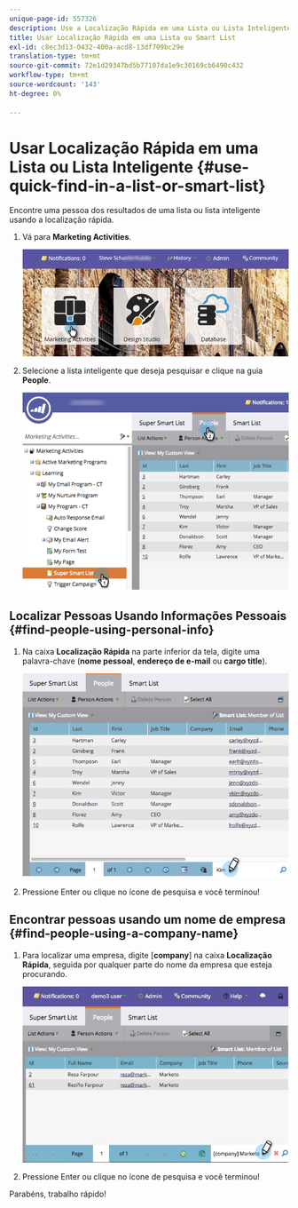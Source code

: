 ```yaml
---
unique-page-id: 557326
description: Use a Localização Rápida em uma Lista ou Lista Inteligente - Documentos do Marketo - Documentação do produto
title: Usar Localização Rápida em uma Lista ou Smart List
exl-id: c8ec3d13-0432-400a-acd8-13df709bc29e
translation-type: tm+mt
source-git-commit: 72e1d29347bd5b77107da1e9c30169cb6490c432
workflow-type: tm+mt
source-wordcount: '143'
ht-degree: 0%

---
```


# Usar Localização Rápida em uma Lista ou Lista Inteligente {#use-quick-find-in-a-list-or-smart-list}

Encontre uma pessoa dos resultados de uma lista ou lista inteligente usando a localização rápida.

1. Vá para **Marketing Activities**.

   ![](assets/login-marketing-activities.png)

1. Selecione a lista inteligente que deseja pesquisar e clique na guia **People**.

   ![](assets/smartlistpeople.png)

## Localizar Pessoas Usando Informações Pessoais {#find-people-using-personal-info}

1. Na caixa **Localização Rápida** na parte inferior da tela, digite uma palavra-chave (**nome pessoal**, **endereço de e-mail** ou **cargo title**).

   ![](assets/searchpeople.png)

1. Pressione Enter ou clique no ícone de pesquisa e você terminou!

## Encontrar pessoas usando um nome de empresa {#find-people-using-a-company-name}

1. Para localizar uma empresa, digite [**company**] na caixa **Localização Rápida**, seguida por qualquer parte do nome da empresa que esteja procurando.

   ![](assets/supersmartlistsearch.jpg)

1. Pressione Enter ou clique no ícone de pesquisa e você terminou!

Parabéns, trabalho rápido!
